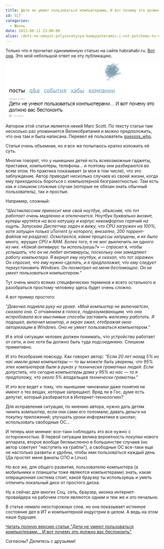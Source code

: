 ```yaml
---
title: Дети не умеют пользоваться компьютерами… И вот почему это должно вас беспокоить
id: 517
categories:
  - Жизнь
date: 2013-08-11 23:00:00
alias: /deti-ne-umeyut-polyzovatysya-kompyyuteramiv-i-vot-potchemu-to-dolzhno-vas-bespokoity/
---
```


Только что я прочитал одноименную статью на сайте habrahabr.ru. [Вот она](http://habrahabr.ru/post/189706/). Это мой небольшой ответ на эту публикацию. <!--more-->

[![](/content/2013/08/Image-004.png)](/content/2013/08/Image-004.png)

Автором этой статьи является некий Marc Scott. По тексту статьи там несколько раз упоминается Великобритания и можно предположить, что она там и была написана. Перевел её пользователь [guessss_who](http://habrahabr.ru/users/guessss_who).

Статья очень объемная, но я все же попытаюсь кратко изложить её суть.

Многие говорят, что у нынешних детей есть всевозможные гаджеты, приставки, компьютеры, телефоны... и поэтому они разбираются во всем этом. Но практика показывает (и моя в том числе), что это заблуждение. Автор приводит несколько случаев из своей жизни, когда ему приходилось бороться с компьютерной безграмотностью. Там есть как и слишком сложные случаи (которые не обязан знать обычный пользователь), так и простые. 

Например, сложный:

_"Шестиклассник приносит мне свой ноутбук, объясняя, что тот работает очень медленно и отключается. Ноутбук буквально визжит, кулеры крутятся на всю катушку и корпус некомфортно горячий на ощупь. Запускаю Диспетчер задач и вижу, что CPU загружен на 100%, хотя запущен только uTorrent (у которого, внезапно, 200 торрент-файлов на раздаче). Осмотрелся, какие процессы запущены, и их было много, жрущих CPU и RAM. Более того, я не мог выключить ни одного из них. «Какой антивирус ты используешь?» — спросил я, чтобы услышать, что он не любит антивирусы, поскольку они замедляют работу компьютера. Я вернул ему ноутбук, и сказал, что тот заражен. Он спросил, что ему нужно сделать, и я предположил, что ему следует переустановить Windows. Он посмотрел на меня беспомощно. Он не умеет пользоваться компьютером."_

Тут очень много всяких специфических терминов и всего остального и разобраться простому человеку здесь будет очень сложно. 

А вот пример простого:

_"Девочка подняла руку на уроке. «Мой компьютер не включается», сказала она. С отчаянием в голосе, подразумевающим, что она испробовала все мыслимые способы заставить железяку работать. Я подошел, включил монитор, и экран ожил, отображая окно авторизации в Windows. Она не умеет пользоваться компьютером."_

И в этой ситуации человек должен понимать, что устройство работает от сети, и оно хотя бы должно быть туда подсоединено. Слишком примитивно.

И это безобразие повсюду. Как говорит автор: 
_"Если 20 лет назад 5% из нас имели дома компьютеры — то вы можете быть уверены, что 95% этих компьютеров были в руках у технически грамотных людей. Если допустить, что сегодня компьютеры дома у 95% из нас — то я предположу, что около 5% владельцев технически грамотны."_

И это все ведет к тому, что нынешние чиновники даже понятия не имеют о тех вещах, которые запрещают. Вряд ли в Гос. думе есть депутат, который разбирается в Интернет-технологиях? 

Для исправления ситуации, по мнению автора, нужно дать детям чинить компьютер, если они сами его поломали; давать деньги на покупку приложений; улучшать уроки информатики в школах; использовать свободные ОС...

И теперь мое мнение: все-таки соблюдать это все нужно с осторожностью. В первой ситуации велика вероятность покупки нового аппарата, второе вообще бесмысленно в большинстве случаев (но автор советует "наступить на грабли"), а свободные ОС все-таки еще не настолько развиты и удобны, чтобы ими пользоваться каждый день (Да простят меня фанаты СПО и Linux).

Но все же, для общего развития, пользователю компьютера (а мобильники и планшеты тоже являются компьютерами) знать, какая операционная система стоит, какой браузер ты используешь и уметь отличить локальный диск от простого диска.

Ну а сейчас для многих Соц. сеть, браузер, иконка интернет-провайдера на рабочем столе являются одним и тем же и это печально.

В статье немало неосторожных слов, но она показывает истинное состояние дел в ИТ и компьютерной индустрии в целом. А ведь на этом наше будущее. 

[Читать полную версию статьи "Дети не умеют пользоваться компьютерами… И вот почему это должно вас беспокоить" ](http://habrahabr.ru/post/189706/)

Согласны? Делитесь с друзьями!